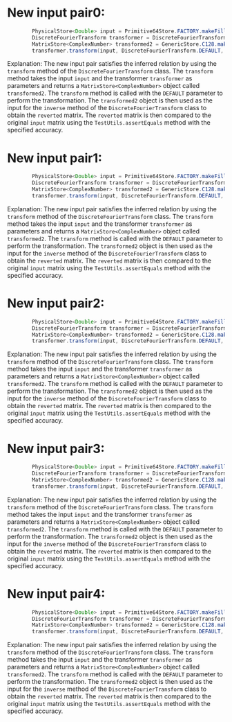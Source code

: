 # New input pair0:
```java
        PhysicalStore<Double> input = Primitive64Store.FACTORY.makeFilled(5, 1, Uniform.of(-10, 10));
        DiscreteFourierTransform transformer = DiscreteFourierTransform.newInstance(5);
        MatrixStore<ComplexNumber> transformed2 = GenericStore.C128.makeDense(input.size(), 1);
        transformer.transform(input, DiscreteFourierTransform.DEFAULT, (PhysicalStore<ComplexNumber>) transformed2);
```
Explanation: The new input pair satisfies the inferred relation by using the `transform` method of the `DiscreteFourierTransform` class. The `transform` method takes the input `input` and the transformer `transformer` as parameters and returns a `MatrixStore<ComplexNumber>` object called `transformed2`. The `transform` method is called with the `DEFAULT` parameter to perform the transformation. The `transformed2` object is then used as the input for the `inverse` method of the `DiscreteFourierTransform` class to obtain the `reverted` matrix. The `reverted` matrix is then compared to the original `input` matrix using the `TestUtils.assertEquals` method with the specified accuracy.

# New input pair1:
```java
        PhysicalStore<Double> input = Primitive64Store.FACTORY.makeFilled(8, 1, Uniform.of(-100, 100));
        DiscreteFourierTransform transformer = DiscreteFourierTransform.newInstance(8);
        MatrixStore<ComplexNumber> transformed2 = GenericStore.C128.makeDense(input.size(), 1);
        transformer.transform(input, DiscreteFourierTransform.DEFAULT, (PhysicalStore<ComplexNumber>) transformed2);
```
Explanation: The new input pair satisfies the inferred relation by using the `transform` method of the `DiscreteFourierTransform` class. The `transform` method takes the input `input` and the transformer `transformer` as parameters and returns a `MatrixStore<ComplexNumber>` object called `transformed2`. The `transform` method is called with the `DEFAULT` parameter to perform the transformation. The `transformed2` object is then used as the input for the `inverse` method of the `DiscreteFourierTransform` class to obtain the `reverted` matrix. The `reverted` matrix is then compared to the original `input` matrix using the `TestUtils.assertEquals` method with the specified accuracy.

# New input pair2:
```java
        PhysicalStore<Double> input = Primitive64Store.FACTORY.makeFilled(11, 1, Uniform.of(-1, 1));
        DiscreteFourierTransform transformer = DiscreteFourierTransform.newInstance(11);
        MatrixStore<ComplexNumber> transformed2 = GenericStore.C128.makeDense(input.size(), 1);
        transformer.transform(input, DiscreteFourierTransform.DEFAULT, (PhysicalStore<ComplexNumber>) transformed2);
```
Explanation: The new input pair satisfies the inferred relation by using the `transform` method of the `DiscreteFourierTransform` class. The `transform` method takes the input `input` and the transformer `transformer` as parameters and returns a `MatrixStore<ComplexNumber>` object called `transformed2`. The `transform` method is called with the `DEFAULT` parameter to perform the transformation. The `transformed2` object is then used as the input for the `inverse` method of the `DiscreteFourierTransform` class to obtain the `reverted` matrix. The `reverted` matrix is then compared to the original `input` matrix using the `TestUtils.assertEquals` method with the specified accuracy.

# New input pair3:
```java
        PhysicalStore<Double> input = Primitive64Store.FACTORY.makeFilled(1, 1, Uniform.of(-5, 5));
        DiscreteFourierTransform transformer = DiscreteFourierTransform.newInstance(1);
        MatrixStore<ComplexNumber> transformed2 = GenericStore.C128.makeDense(input.size(), 1);
        transformer.transform(input, DiscreteFourierTransform.DEFAULT, (PhysicalStore<ComplexNumber>) transformed2);
```
Explanation: The new input pair satisfies the inferred relation by using the `transform` method of the `DiscreteFourierTransform` class. The `transform` method takes the input `input` and the transformer `transformer` as parameters and returns a `MatrixStore<ComplexNumber>` object called `transformed2`. The `transform` method is called with the `DEFAULT` parameter to perform the transformation. The `transformed2` object is then used as the input for the `inverse` method of the `DiscreteFourierTransform` class to obtain the `reverted` matrix. The `reverted` matrix is then compared to the original `input` matrix using the `TestUtils.assertEquals` method with the specified accuracy.

# New input pair4:
```java
        PhysicalStore<Double> input = Primitive64Store.FACTORY.makeFilled(15, 1, Uniform.of(-50, 50));
        DiscreteFourierTransform transformer = DiscreteFourierTransform.newInstance(15);
        MatrixStore<ComplexNumber> transformed2 = GenericStore.C128.makeDense(input.size(), 1);
        transformer.transform(input, DiscreteFourierTransform.DEFAULT, (PhysicalStore<ComplexNumber>) transformed2);
```
Explanation: The new input pair satisfies the inferred relation by using the `transform` method of the `DiscreteFourierTransform` class. The `transform` method takes the input `input` and the transformer `transformer` as parameters and returns a `MatrixStore<ComplexNumber>` object called `transformed2`. The `transform` method is called with the `DEFAULT` parameter to perform the transformation. The `transformed2` object is then used as the input for the `inverse` method of the `DiscreteFourierTransform` class to obtain the `reverted` matrix. The `reverted` matrix is then compared to the original `input` matrix using the `TestUtils.assertEquals` method with the specified accuracy.
